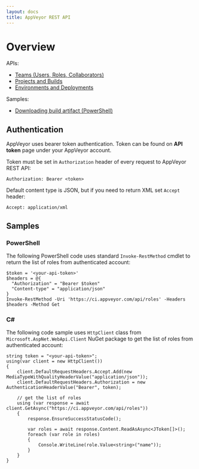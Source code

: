 ```yaml
---
layout: docs
title: AppVeyor REST API
---
```


# Overview

APIs:

* [Teams (Users, Roles, Collaborators)](/docs/api/team)
* [Projects and Builds](/docs/api/projects-builds)
* [Environments and Deployments](/docs/api/environments-deployments)

Samples:

* [Downloading build artifact (PowerShell)](/docs/api/samples/download-artifacts-ps)

## Authentication

AppVeyor uses bearer token authentication. Token can be found on **API token** page under your AppVeyor account.

Token must be set in `Authorization` header of every request to AppVeyor REST API:

    Authorization: Bearer <token>

Default content type is JSON, but if you need to return XML set `Accept` header:

    Accept: application/xml

## Samples

### PowerShell

The following PowerShell code uses standard `Invoke-RestMethod` cmdlet to return the list of roles from authenticated account:

    $token = '<your-api-token>'
    $headers = @{
      "Authorization" = "Bearer $token"
      "Content-type" = "application/json"
    }
    Invoke-RestMethod -Uri 'https://ci.appveyor.com/api/roles' -Headers $headers -Method Get

### C&#35;

The following code sample uses `HttpClient` class from `Microsoft.AspNet.WebApi.Client` NuGet package to get the list of roles from authenticated account:

    string token = "<your-api-token>";
    using(var client = new HttpClient())
    {
        client.DefaultRequestHeaders.Accept.Add(new MediaTypeWithQualityHeaderValue("application/json"));
        client.DefaultRequestHeaders.Authorization = new AuthenticationHeaderValue("Bearer", token);

        // get the list of roles
        using (var response = await client.GetAsync("https://ci.appveyor.com/api/roles"))
        {
            response.EnsureSuccessStatusCode();

            var roles = await response.Content.ReadAsAsync<JToken[]>();
            foreach (var role in roles)
            {
                Console.WriteLine(role.Value<string>("name"));
            }
        }
    }



